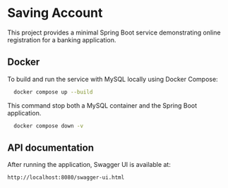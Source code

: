 # Saving Account

This project provides a minimal Spring Boot service demonstrating online registration for a banking application.


## Docker

To build and run the service with MySQL locally using Docker Compose:

```bash
  docker compose up --build
```

This command stop both a MySQL container and the Spring Boot application.

```bash
  docker compose down -v
```

## API documentation

After running the application, Swagger UI is available at:

```
http://localhost:8080/swagger-ui.html
```
